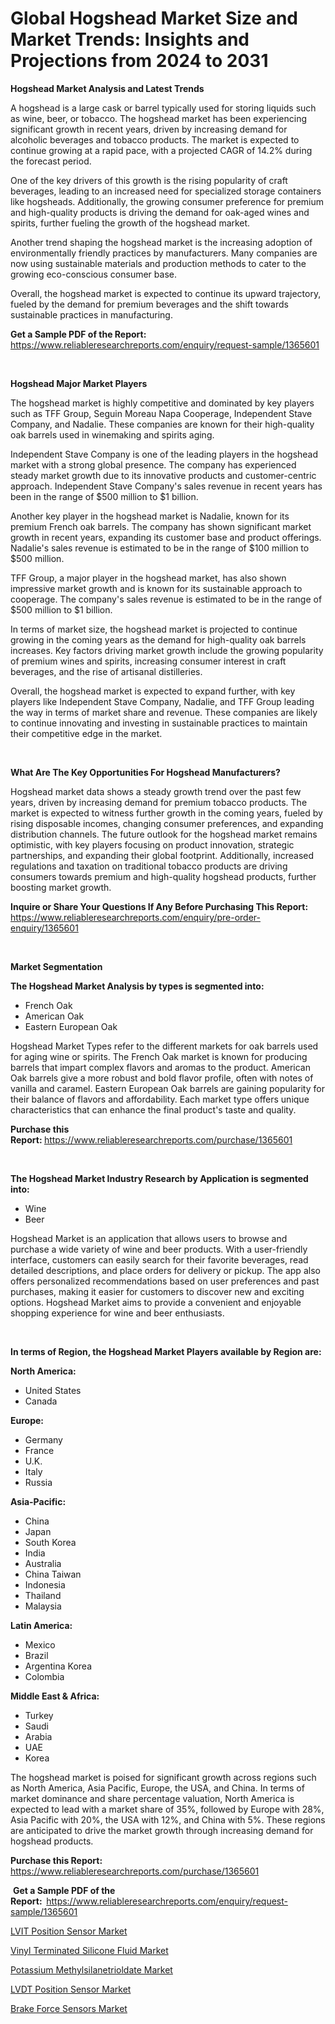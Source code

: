 <p><h1>Global Hogshead Market Size and Market Trends: Insights and Projections from 2024 to 2031</h1></p><p><strong>Hogshead Market Analysis and Latest Trends</strong></p>
<p><p>A hogshead is a large cask or barrel typically used for storing liquids such as wine, beer, or tobacco. The hogshead market has been experiencing significant growth in recent years, driven by increasing demand for alcoholic beverages and tobacco products. The market is expected to continue growing at a rapid pace, with a projected CAGR of 14.2% during the forecast period.</p><p>One of the key drivers of this growth is the rising popularity of craft beverages, leading to an increased need for specialized storage containers like hogsheads. Additionally, the growing consumer preference for premium and high-quality products is driving the demand for oak-aged wines and spirits, further fueling the growth of the hogshead market.</p><p>Another trend shaping the hogshead market is the increasing adoption of environmentally friendly practices by manufacturers. Many companies are now using sustainable materials and production methods to cater to the growing eco-conscious consumer base.</p><p>Overall, the hogshead market is expected to continue its upward trajectory, fueled by the demand for premium beverages and the shift towards sustainable practices in manufacturing.</p></p>
<p><strong>Get a Sample PDF of the Report:&nbsp;</strong> <a href="https://www.reliableresearchreports.com/enquiry/request-sample/1365601">https://www.reliableresearchreports.com/enquiry/request-sample/1365601</a></p>
<p>&nbsp;</p>
<p><strong>Hogshead Major Market Players</strong></p>
<p><p>The hogshead market is highly competitive and dominated by key players such as TFF Group, Seguin Moreau Napa Cooperage, Independent Stave Company, and Nadalie. These companies are known for their high-quality oak barrels used in winemaking and spirits aging.</p><p>Independent Stave Company is one of the leading players in the hogshead market with a strong global presence. The company has experienced steady market growth due to its innovative products and customer-centric approach. Independent Stave Company's sales revenue in recent years has been in the range of $500 million to $1 billion.</p><p>Another key player in the hogshead market is Nadalie, known for its premium French oak barrels. The company has shown significant market growth in recent years, expanding its customer base and product offerings. Nadalie's sales revenue is estimated to be in the range of $100 million to $500 million.</p><p>TFF Group, a major player in the hogshead market, has also shown impressive market growth and is known for its sustainable approach to cooperage. The company's sales revenue is estimated to be in the range of $500 million to $1 billion.</p><p>In terms of market size, the hogshead market is projected to continue growing in the coming years as the demand for high-quality oak barrels increases. Key factors driving market growth include the growing popularity of premium wines and spirits, increasing consumer interest in craft beverages, and the rise of artisanal distilleries.</p><p>Overall, the hogshead market is expected to expand further, with key players like Independent Stave Company, Nadalie, and TFF Group leading the way in terms of market share and revenue. These companies are likely to continue innovating and investing in sustainable practices to maintain their competitive edge in the market.</p></p>
<p>&nbsp;</p>
<p><strong>What Are The Key Opportunities For Hogshead Manufacturers?</strong></p>
<p><p>Hogshead market data shows a steady growth trend over the past few years, driven by increasing demand for premium tobacco products. The market is expected to witness further growth in the coming years, fueled by rising disposable incomes, changing consumer preferences, and expanding distribution channels. The future outlook for the hogshead market remains optimistic, with key players focusing on product innovation, strategic partnerships, and expanding their global footprint. Additionally, increased regulations and taxation on traditional tobacco products are driving consumers towards premium and high-quality hogshead products, further boosting market growth.</p></p>
<p><strong>Inquire or Share Your Questions If Any Before Purchasing This Report:</strong> <a href="https://www.reliableresearchreports.com/enquiry/pre-order-enquiry/1365601">https://www.reliableresearchreports.com/enquiry/pre-order-enquiry/1365601</a></p>
<p>&nbsp;</p>
<p><strong>Market Segmentation</strong></p>
<p><strong>The Hogshead Market Analysis by types is segmented into:</strong></p>
<p><ul><li>French Oak</li><li>American Oak</li><li>Eastern European Oak</li></ul></p>
<p><p>Hogshead Market Types refer to the different markets for oak barrels used for aging wine or spirits. The French Oak market is known for producing barrels that impart complex flavors and aromas to the product. American Oak barrels give a more robust and bold flavor profile, often with notes of vanilla and caramel. Eastern European Oak barrels are gaining popularity for their balance of flavors and affordability. Each market type offers unique characteristics that can enhance the final product's taste and quality.</p></p>
<p><strong>Purchase this Report:&nbsp;</strong><a href="https://www.reliableresearchreports.com/purchase/1365601">https://www.reliableresearchreports.com/purchase/1365601</a></p>
<p>&nbsp;</p>
<p><strong>The Hogshead Market Industry Research by Application is segmented into:</strong></p>
<p><ul><li>Wine</li><li>Beer</li></ul></p>
<p><p>Hogshead Market is an application that allows users to browse and purchase a wide variety of wine and beer products. With a user-friendly interface, customers can easily search for their favorite beverages, read detailed descriptions, and place orders for delivery or pickup. The app also offers personalized recommendations based on user preferences and past purchases, making it easier for customers to discover new and exciting options. Hogshead Market aims to provide a convenient and enjoyable shopping experience for wine and beer enthusiasts.</p></p>
<p>&nbsp;</p>
<p><strong>In terms of Region, the Hogshead Market Players available by Region are:</strong></p>
<p>
    <p> <strong> North America: </strong>
        <ul>
            <li>United States</li>
            <li>Canada</li>
        </ul>
        </p> 
    <p> <strong> Europe: </strong>
        <ul>
            <li>Germany</li>
            <li>France</li>
            <li>U.K.</li>
            <li>Italy</li>
            <li>Russia</li>
        </ul>
        </p> 
    <p> <strong> Asia-Pacific: </strong>
        <ul>
            <li>China</li>
            <li>Japan</li>
            <li>South Korea</li>
            <li>India</li>
            <li>Australia</li>
            <li>China Taiwan</li>
            <li>Indonesia</li>
            <li>Thailand</li>
            <li>Malaysia</li>
        </ul>
        </p> 
    <p> <strong> Latin America: </strong>
        <ul>
            <li>Mexico</li>
            <li>Brazil</li>
            <li>Argentina Korea</li>
            <li>Colombia</li>
        </ul>
        </p> 
    <p> <strong> Middle East & Africa: </strong>
        <ul>
            <li>Turkey</li>
            <li>Saudi</li>
            <li>Arabia</li>
            <li>UAE</li>
            <li>Korea</li>
        </ul>
    </p>
    </p>
<p><p>The hogshead market is poised for significant growth across regions such as North America, Asia Pacific, Europe, the USA, and China. In terms of market dominance and share percentage valuation, North America is expected to lead with a market share of 35%, followed by Europe with 28%, Asia Pacific with 20%, the USA with 12%, and China with 5%. These regions are anticipated to drive the market growth through increasing demand for hogshead products.</p></p>
<p><strong>Purchase this Report: </strong><a href="https://www.reliableresearchreports.com/purchase/1365601">https://www.reliableresearchreports.com/purchase/1365601</a></p>
<p>&nbsp;<strong>Get a Sample PDF of the Report:&nbsp;&nbsp;</strong><a href="https://www.reliableresearchreports.com/enquiry/request-sample/1365601">https://www.reliableresearchreports.com/enquiry/request-sample/1365601</a></p>
<p><strong></strong></p>
<p><p><a href="https://github.com/jodemen/Market-Research-Report-List-1/blob/main/lvit-position-sensor-market.md">LVIT Position Sensor Market</a></p><p><a href="https://github.com/WillieWoodard/Market-Research-Report-List-3/blob/main/vinyl-terminated-silicone-fluid-market.md">Vinyl Terminated Silicone Fluid Market</a></p><p><a href="https://github.com/marloy8/Market-Research-Report-List-3/blob/main/potassium-methylsilanetrioldate-market.md">Potassium Methylsilanetrioldate Market</a></p><p><a href="https://github.com/jj19131/Market-Research-Report-List-1/blob/main/lvdt-position-sensor-market.md">LVDT Position Sensor Market</a></p><p><a href="https://github.com/Sarissaschmalingtr6fz2739/Market-Research-Report-List-1/blob/main/brake-force-sensors-market.md">Brake Force Sensors Market</a></p></p>